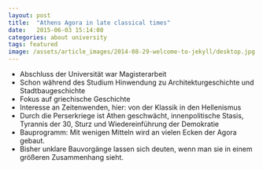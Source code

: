 ```yaml
---
layout: post
title:  "Athens Agora in late classical times"
date:   2015-06-03 15:14:00
categories: about university
tags: featured
image: /assets/article_images/2014-08-29-welcome-to-jekyll/desktop.jpg
---
```

- Abschluss der Universität war Magisterarbeit
- Schon während des Studium Hinwendung zu Architekturgeschichte und Stadtbaugeschichte
- Fokus auf griechische Geschichte
- Interesse an Zeitenwenden, hier: von der Klassik in den Hellenismus
- Durch die Perserkriege ist Athen geschwächt, innenpolitische Stasis, Tyrannis der 30, Sturz und Wiedereinführung der Demokratie
- Bauprogramm: Mit wenigen Mitteln wird an vielen Ecken der Agora gebaut.
- Bisher unklare Bauvorgänge lassen sich deuten, wenn man sie in einem größeren Zusammenhang sieht.
